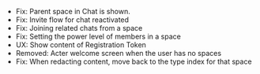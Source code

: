 - Fix: Parent space in Chat is shown.
- Fix: Invite flow for chat reactivated
- Fix: Joining related chats from a space
- Fix: Setting the power level of members in a space
- UX: Show content of Registration Token
- Removed: Acter welcome screen when the user has no spaces
- Fix: When redacting content, move back to the type index for that space
